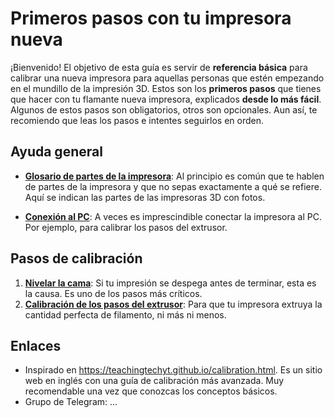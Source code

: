 # Primeros pasos con tu impresora nueva

¡Bienvenido! El objetivo de esta guía es servir de **referencia básica** para calibrar una nueva impresora para aquellas personas que estén empezando en el mundillo de la impresión 3D. Estos son los **primeros pasos** que tienes que hacer con tu flamante nueva impresora, explicados **desde lo más fácil**. Algunos de estos pasos son obligatorios, otros son opcionales. Aun así, te recomiendo que leas los pasos e intentes seguirlos en orden.

## Ayuda general

-  **[Glosario de partes de la impresora](glosario-partes.md)**: Al principio es común que te hablen de partes de la impresora y que no sepas exactamente a qué se refiere. Aquí se indican las partes de las impresoras 3D con fotos.

-  **[Conexión al PC](conectar-pc.md)**: A veces es imprescindible conectar la impresora al PC. Por ejemplo, para calibrar los pasos del extrusor. 

## Pasos de calibración
 1. **[Nivelar la cama](nivelar-cama.md)**: Si tu impresión se despega antes de terminar, esta es la causa. Es uno de los pasos más críticos.
 2. **[Calibración de los pasos del extrusor](calibracion-pasos-extrusor.md)**: Para que tu impresora extruya la cantidad perfecta de filamento, ni más ni menos.

## Enlaces

- Inspirado en https://teachingtechyt.github.io/calibration.html. Es un sitio web en inglés con una guía de calibración más avanzada. Muy recomendable una vez que conozcas los conceptos básicos.
- Grupo de Telegram: ...

